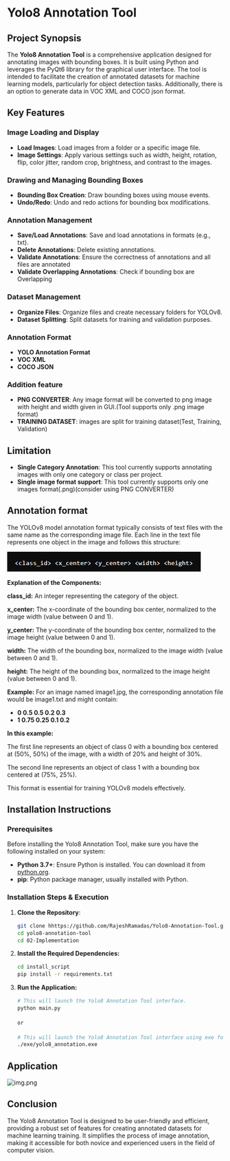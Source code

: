 # Yolo8 Annotation Tool

## Project Synopsis

The **Yolo8 Annotation Tool** is a comprehensive application designed for annotating images with bounding boxes. It is built using Python and leverages the PyQt6 library for the graphical user interface. The tool is intended to facilitate the creation of annotated datasets for machine learning models, particularly for object detection tasks.
Additionally, there is an option to generate data in VOC XML and COCO json format.

## Key Features

### Image Loading and Display

- **Load Images**: Load images from a folder or a specific image file.
- **Image Settings**: Apply various settings such as width, height, rotation, flip, color jitter, random crop,  brightness, and contrast to the images.

### Drawing and Managing Bounding Boxes

- **Bounding Box Creation**: Draw bounding boxes using mouse events.
- **Undo/Redo**: Undo and redo actions for bounding box modifications.

### Annotation Management

- **Save/Load Annotations**: Save and load annotations in formats (e.g., txt).
- **Delete Annotations**: Delete existing annotations.
- **Validate Annotations**: Ensure the correctness of annotations and all files are annotated
- **Validate Overlapping Annotations**: Check if bounding box are Overlapping 

### Dataset Management

- **Organize Files**: Organize files and create necessary folders for YOLOv8.
- **Dataset Splitting**: Split datasets for training and validation purposes.

### Annotation Format
- **YOLO Annotation Format**
- **VOC XML**
- **COCO JSON**

### Addition feature
- **PNG CONVERTER**: Any image format will be converted to png image with height and width given in GUI.(Tool supports only .png image format)
- **TRAINING DATASET**: images are split for training dataset(Test, Training, Validation)

## Limitation

- **Single Category Annotation**: This tool currently supports annotating images with only one category or class per project.
- **Single image format support**: This tool currently supports only one images format(.png)(consider using PNG CONVERTER)

## Annotation format
The YOLOv8 model annotation format typically consists of text files with the same name as the corresponding image file. Each line in the text file represents one object in the image and follows this structure:

![img.png](02-Implementation/image/doc/img.png)

**Explanation of the Components:**

  **class_id:** An integer representing the category of the object.

  **x_center:** The x-coordinate of the bounding box center, normalized to the image width (value between 0 and 1).

  **y_center:** The y-coordinate of the bounding box center, normalized to the image height (value between 0 and 1).

  **width:** The width of the bounding box, normalized to the image width (value between 0 and 1).

  **height:** The height of the bounding box, normalized to the image height (value between 0 and 1).
  
**Example:**
For an image named image1.jpg, the corresponding annotation file would be image1.txt and might contain:

- **0 0.5 0.5 0.2 0.3**
- **1 0.75 0.25 0.1 0.2**

**In this example:**

The first line represents an object of class 0 with a bounding box centered at (50%, 50%) of the image, with a width of 20% and height of 30%.

The second line represents an object of class 1 with a bounding box centered at (75%, 25%).

This format is essential for training YOLOv8 models effectively.
  
## Installation Instructions

### Prerequisites

Before installing the Yolo8 Annotation Tool, make sure you have the following installed on your system:

- **Python 3.7+**: Ensure Python is installed. You can download it from [python.org](https://www.python.org/downloads/).
- **pip**: Python package manager, usually installed with Python.

### Installation Steps & Execution

1. **Clone the Repository**:

   ```bash
   git clone hhttps://github.com/RajeshRamadas/Yolo8-Annotation-Tool.git
   cd yolo8-annotation-tool
   cd 02-Implementation

2. **Install the Required Dependencies:**
    ```bash
    cd install_script
    pip install -r requirements.txt

3. **Run the Application:**
    ```bash
    # This will launch the Yolo8 Annotation Tool interface.
    python main.py

    or
    
    # This will launch the Yolo8 Annotation Tool interface using exe for windows machine .
   ./exe/yolo8_annotation.exe
   
## Application 

![img.png](02-Implementation/image/doc/app.png)

## Conclusion
The Yolo8 Annotation Tool is designed to be user-friendly and efficient, providing a robust set of features for creating annotated datasets for machine learning training. It simplifies the process of image annotation, making it accessible for both novice and experienced users in the field of computer vision.
